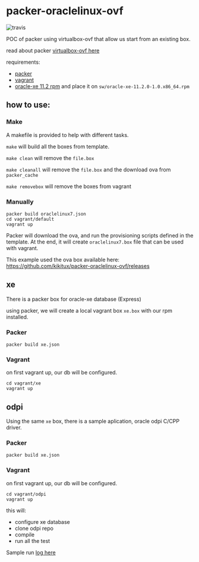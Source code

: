 # packer-oraclelinux-ovf

![travis](https://api.travis-ci.org/kikitux/packer-oraclelinux-ovf.svg?branch=master)

POC of packer using virtualbox-ovf that allow us start from an existing box.

read about packer [virtualbox-ovf here](https://www.packer.io/docs/builders/virtualbox-ovf.html)

requirements:
- [packer](https://packer.io)
- [vagrant](https://vagrantup.com)
- [oracle-xe 11.2 rpm](http://www.oracle.com/technetwork/database/database-technologies/express-edition/downloads/index.html) and place it on `sw/oracle-xe-11.2.0-1.0.x86_64.rpm`

## how to use:

### Make

A makefile is provided to help with different tasks.

`make` will build all the boxes from template.

`make clean` will remove the `file.box`

`make cleanall` will remove the `file.box` and the download ova from `packer_cache`

`make removebox` will remove the boxes from vagrant


### Manually


```
packer build oraclelinux7.json
cd vagrant/default
vagrant up
```

Packer will download the ova, and run the provisioning scripts defined in the template.
At the end, it will create `oraclelinux7.box` file that can be used with vagrant.

This example used the ova box available here:
https://github.com/kikitux/packer-oraclelinux-ovf/releases

## xe

There is a packer box for oracle-xe database (Express)


using packer, we will create a local vagrant box `xe.box` with our rpm installed.

### Packer
```
packer build xe.json
```

### Vagrant

on first vagrant up, our db will be configured.
```
cd vagrant/xe
vagrant up
```

## odpi

Using the same `xe` box, there is a sample aplication, oracle odpi C/CPP driver.

### Packer
```
packer build xe.json
```

### Vagrant

on first vagrant up, our db will be configured.

```
cd vagrant/odpi
vagrant up
```

this will:
- configure xe database
- clone odpi repo
- compile
- run all the test

Sample run [log here](https://gist.github.com/kikitux/01642587d88a54137724546e39cf24cb)

